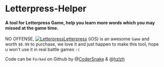 # Letterpress-Helper    

#### A tool for Letterpress Game, help you learn more words which you may missed at the game time.

NO OFFENSE, [![Letterpress](http://hzlzh.github.com/Letterpress-Helper/favicon.png)Letterpress](https://itunes.apple.com/us/app/letterpress-word-game/id526619424?ls=1&mt=8 'Get Letterpress from iTunes free.') \(iOS\) is an awesome `Game` and worth `$0.99` to purchase, we love it and just happen to make this tool, hope u won't use it in real battle games `:(`

Code can be `Forked` on Github by @[CoderSnake] *&* @[hzlzh]

[codersnake]: https://github.com/codersnake
[hzlzh]: https://twitter.com/hzlzh 'Follow me on Twitter.'